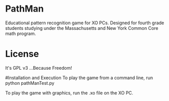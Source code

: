 # PathMan
Educational pattern recognition game for XO PCs. Designed for fourth grade students studying under the Massachusetts and New York Common Core math program.

# License
It's GPL v3
...Because Freedom!

#Installation and Execution
To play the game from a command line, run
    python pathManTest.py

To play the game with graphics, run the .xo file on the XO PC.
